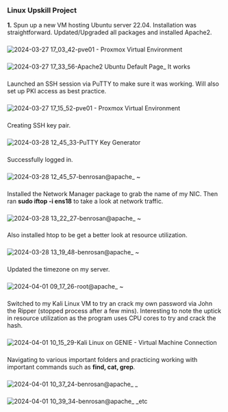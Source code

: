 ### Linux Upskill Project

**1.** Spun up a new VM hosting Ubuntu server 22.04. Installation was straightforward. Updated/Upgraded all packages and installed Apache2.
###
![2024-03-27 17_03_42-pve01 - Proxmox Virtual Environment](https://github.com/Benrosan/Linux_Upskill/assets/160042310/b7992d8b-5624-457b-9f6a-dc91126235bd)
###
![2024-03-27 17_33_56-Apache2 Ubuntu Default Page_ It works](https://github.com/Benrosan/Linux_Upskill/assets/160042310/37db9b52-63d5-4c5a-a4b6-a70b99878e5d)
###
Launched an SSH session via PuTTY to make sure it was working. Will also set up PKI access as best practice.
###
![2024-03-27 17_15_52-pve01 - Proxmox Virtual Environment](https://github.com/Benrosan/Linux_Upskill/assets/160042310/109bb4d5-8d30-405f-baa8-b16238708ab6)
###
Creating SSH key pair.
###
![2024-03-28 12_45_33-PuTTY Key Generator](https://github.com/Benrosan/Linux_Upskill/assets/160042310/a13d37de-7ea6-4d61-8085-68d577c0b544)
###
Successfully logged in.
###
![2024-03-28 12_45_57-benrosan@apache_ ~](https://github.com/Benrosan/Linux_Upskill/assets/160042310/84926e11-d6ae-4499-8808-4fb6f38e54c5)
###
Installed the Network Manager package to grab the name of my NIC. Then ran **sudo iftop -i ens18** to take a look at network traffic.
###
![2024-03-28 13_22_27-benrosan@apache_ ~](https://github.com/Benrosan/Linux_Upskill/assets/160042310/4850dafa-5f7e-4b0c-a454-0e941b235a8a)
###
Also installed htop to be get a better look at resource utilization.
###
![2024-03-28 13_19_48-benrosan@apache_ ~](https://github.com/Benrosan/Linux_Upskill/assets/160042310/bdcbd96e-9221-4864-b2d7-0a680a958fc1)
###
Updated the timezone on my server.
###
![2024-04-01 09_17_26-root@apache_ ~](https://github.com/Benrosan/Linux_Upskill/assets/160042310/59b5dd91-0184-4d6d-b6ad-1d513b7a86d7)
###
Switched to my Kali Linux VM to try an crack my own password via John the Ripper (stopped process after a few mins). Interesting to note the uptick in resource utilization as the program uses CPU cores to try and crack the hash.
###
![2024-04-01 10_15_29-Kali Linux on GENIE - Virtual Machine Connection](https://github.com/Benrosan/Linux_Upskill/assets/160042310/fa5c351f-07be-4755-823f-e676d73d1971)
###
Navigating to various important folders and practicing working with important commands such as **find, cat, grep**.
###
![2024-04-01 10_37_24-benrosan@apache_ _](https://github.com/Benrosan/Linux_Upskill/assets/160042310/b46abd73-8b46-4015-873f-f787583f239d)
###
![2024-04-01 10_39_34-benrosan@apache_ _etc](https://github.com/Benrosan/Linux_Upskill/assets/160042310/923f7e1e-d0d3-4b3e-8d37-4e90d128d169)
###








